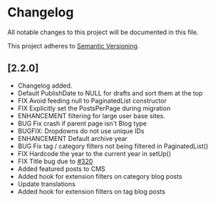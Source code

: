 # Changelog

All notable changes to this project will be documented in this file.

This project adheres to [Semantic Versioning](http://semver.org/).

## [2.2.0]

* Changelog added.
* Default PublishDate to NULL for drafts and sort them at the top
* FIX Avoid feeding null to PaginatedList constructor
* FIX Explicitly set the PostsPerPage during migration
* ENHANCEMENT filtering for large user base sites.
* BUG Fix crash if parent page isn't Blog type
* BUGFIX: Dropdowns do not use unique IDs
* ENHANCEMENT Default archive year
* BUG Fix tag / category filters not being filtered in PaginatedList()
* FIX Hardcode the year to the current year in setUp()
* FIX Title bug due to [#320](https://github.com/silverstripe/silverstripe-blog/pull/320)
* Added featured posts to CMS
* Added hook for extension filters on category blog posts
* Update translations
* Added hook for extension filters on tag blog posts
